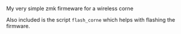 My very simple zmk firmeware for a wireless corne 

Also included is the script ```flash_corne``` which
helps with flashing the firmware.
